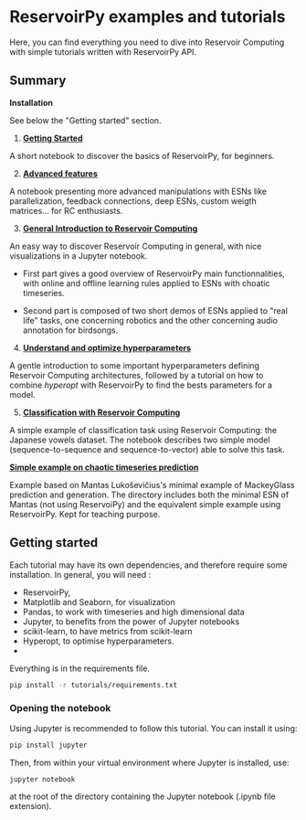 # ReservoirPy examples and tutorials

Here, you can find everything you need to dive into Reservoir Computing with simple tutorials written
with ReservoirPy API.

## Summary

**Installation**

See below the "Getting started" section.

1. **[Getting Started](./1-Getting_Started.ipynb)**

A short notebook to discover the basics of ReservoirPy, for beginners.

2. **[Advanced features](./2-Advanced_Features.ipynb)**

A notebook presenting more advanced manipulations with ESNs like parallelization,
feedback connections, deep ESNs, custom weigth matrices... for RC enthusiasts.

3. **[General Introduction to Reservoir Computing](./3-General_Introduction_to_Reservoir_Computing.ipynb)**

An easy way to discover Reservoir Computing in general, with nice visualizations in a Jupyter notebook.

- First part gives a good overview of ReservoirPy main functionnalities, with online and offline learning rules applied to ESNs
with choatic timeseries.

- Second part is composed of two short demos of ESNs applied to "real life" tasks, one concerning robotics and the other
concerning audio annotation for birdsongs.

4. **[Understand and optimize hyperparameters](4-Understand_and_optimize_hyperparameters.ipynb)**

A gentle introduction to some important hyperparameters defining Reservoir Computing architectures,
followed by a tutorial on how to combine *hyperopt* with ReservoirPy to find the bests parameters for a model.

5. **[Classification with Reservoir Computing](5-Classification-with-RC.ipynb)**

A simple example of classification task using Reservoir Computing: the Japanese vowels dataset.
The notebook describes two simple model (sequence-to-sequence and sequence-to-vector) able to solve
this task.

**[Simple example on chaotic timeseries prediction](Simple%20Examples%20with%20Mackey-Glass)**

Example based on Mantas Lukoševičius's minimal example of MackeyGlass prediction and generation.
The directory includes both the minimal ESN of Mantas (not using ReservoiPy) and the equivalent simple example
using ReservoirPy. Kept for teaching purpose.

## Getting started

Each tutorial may have its own dependencies, and therefore require some installation.
In general, you will need :
- ReservoirPy,
- Matplotlib and Seaborn, for visualization
- Pandas, to work with timeseries and high dimensional data
- Jupyter, to benefits from the power of Jupyter notebooks
- scikit-learn, to have metrics from scikit-learn
- Hyperopt, to optimise hyperparameters.
-
Everything is in the requirements file.

```bash
pip install -r tutorials/requirements.txt
```

### Opening the notebook

Using Jupyter is recommended to follow this tutorial. You can install it using:

```bash
pip install jupyter
```

Then, from within your virtual environment where Jupyter is installed, use:

```bash
jupyter notebook
```
at the root of the directory containing the Jupyter notebook (.ipynb file extension).
